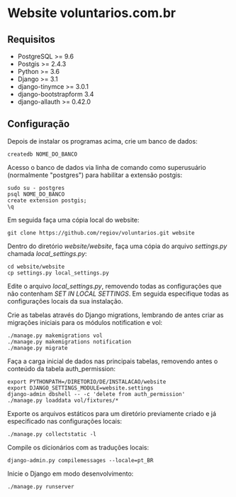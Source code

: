 # Website voluntarios.com.br

## Requisitos

* PostgreSQL >= 9.6
* Postgis >= 2.4.3
* Python >= 3.6
* Django >= 3.1
* django-tinymce >= 3.0.1
* django-bootstrapform 3.4
* django-allauth >= 0.42.0

## Configuração

Depois de instalar os programas acima, crie um banco de dados:

```
createdb NOME_DO_BANCO
```

Acesso o banco de dados via linha de comando como superusuário (normalmente "postgres") para habilitar a extensão postgis:

```
sudo su - postgres
psql NOME_DO_BANCO
create extension postgis;
\q
```

Em seguida faça uma cópia local do website:

```
git clone https://github.com/regiov/voluntarios.git website
```

Dentro do diretório *website/website*, faça uma cópia do arquivo *settings.py* chamada *local_settings.py*:

```
cd website/website
cp settings.py local_settings.py
```

Edite o arquivo *local_settings.py*, removendo todas as configurações que não contenham *SET IN LOCAL SETTINGS*. Em seguida especifique todas as configurações locais da sua instalação.

Crie as tabelas através do Django migrations, lembrando de antes criar as migrações iniciais para os módulos notification e vol:

```
./manage.py makemigrations vol
./manage.py makemigrations notification
./manage.py migrate

```

Faça a carga inicial de dados nas principais tabelas, removendo antes o conteúdo da tabela auth_permission:

```
export PYTHONPATH=/DIRETORIO/DE/INSTALACAO/website
export DJANGO_SETTINGS_MODULE=website.settings
django-admin dbshell -- -c 'delete from auth_permission'
./manage.py loaddata vol/fixtures/*
```

Exporte os arquivos estáticos para um diretório previamente criado e já especificado nas configurações locais:

```
./manage.py collectstatic -l
```

Compile os dicionários com as traduções locais:

```
django-admin.py compilemessages --locale=pt_BR
```

Inicie o Django em modo desenvolvimento:

```
./manage.py runserver
```
